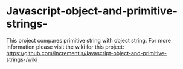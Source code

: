 # Javascript-object-and-primitive-strings-
This project compares primitive string with object string. 
For more information please visit the wiki for this project: https://github.com/Incrementis/Javascript-object-and-primitive-strings-/wiki
